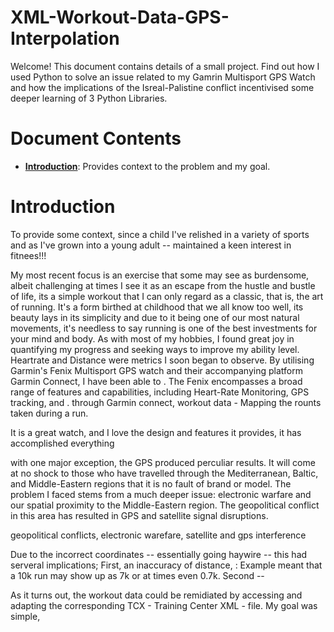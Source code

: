 # XML-Workout-Data-GPS-Interpolation

Welcome! This document contains details of a small project. Find out how I used Python to solve an issue related to my Gamrin Multisport GPS Watch and how the implications of the Isreal-Palistine conflict incentivised some deeper learning of 3 Python Libraries. 

# Document Contents 

- [**Introduction**](#Introduction): Provides context to the problem and my goal.

# Introduction 

To provide some context, since a child I've relished in a variety of sports and as I've grown into a young adult -- maintained a keen interest in fitnees!!! 


My most recent focus is an exercise that some may see as burdensome, albeit challenging at times I see it as an escape from the hustle and bustle of life, its a simple workout that I can only regard as a classic, that is, the art of running. It's a form birthed at childhood that we all know too well, its beauty lays in its simplicity and due to it being one of our most natural movements, it's needless to say running is one of the best investments for your mind and body. As with most of my hobbies, I found great joy in quantifying my progress and seeking ways to improve my ability level. Heartrate and Distance were metrics I soon began to observe. By utilising Garmin's Fenix Multisport GPS watch and their accompanying platform Garmin Connect, I have been able to . The Fenix encompasses a broad range of features and capabilities, including Heart-Rate Monitoring, GPS tracking, and . through Garmin connect, workout data - Mapping the rounts taken during a run.

It is a great watch, and I love the design and features it provides, it has accomplished everything 

with one major exception, the GPS produced perculiar results. It will come at no shock to those who have travelled through the Mediterranean, Baltic, and Middle-Eastern regions that it is no fault of brand or model. The problem I faced stems from a much deeper issue: electronic warfare and our spatial proximity to the Middle-Eastern region. The geopolitical conflict in this area has resulted in GPS and satellite signal disruptions. 


geopolitical conflicts, electronic warefare, satellite and gps interference

Due to the incorrect coordinates -- essentially going haywire -- this had serveral implications; First, an inaccuracy of distance, : Example meant that a 10k run may show up as 7k or at times even 0.7k. Second --

As it turns out, the workout data could be remidiated by accessing and adapting the corresponding TCX - Training Center XML - file. My goal was simple, 
